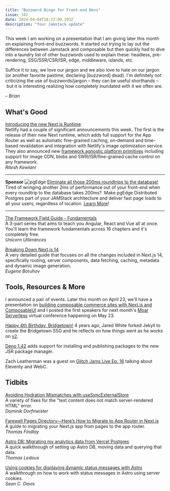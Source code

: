```yaml
---
title: "Buzzword Bingo for Front-end Devs"
issue: 102
date: 2024-04-04T10:23:09.293Z
description: "Your Jamstack update"
---
```


This week I am working on a presentation that I am giving later this month on explaining front-end buzzwords. It started out trying to lay out the differences between Jamstack and composable but then quickly had to dive into a laundry list of other buzzwords used to explain these: headless, pre-rendering, SSG/SSR/CSR/ISR, edge, middleware, islands, etc.

Suffice it to say, we love our jargon and we also love to hate on our jargon (or another favorite pastime, declaring [buzzword] dead). I'm definitely not criticizing the use of buzzwords/jargon – they can be useful shorthands – but it is interesting realizing how completely inundated with it we often are.

*– Brian*

## What's Good

[Introducing the new Next.js Runtime](https://www.netlify.com/blog/introducing-the-new-next-js-runtime/)<br>
Netlify had a couple of significant announcements this week. The first is the release of their new Next runtime, which adds full support for the App Router as well as automatic fine-grained caching, on-demand and time-based revalidation and integration with Netlify's image optimization service. They also announced new [framework agnostic platform primitives](https://www.netlify.com/platform/primitives/) including support for image CDN, blobs and SWR/ISR/fine-grained cache control on any framework.<br>
*Ritesh Kewlani*

---
**Sponsor**
![pgEdge](/img/sponsors/pgEdge.png)
[Eliminate all those 200ms roundtrips to the database!](https://www.pgedge.com/solutions/benefit/jamstack-applications?utm_campaign=Cloud%20Developer%20Launch&utm_source=JAMStack&utm_medium=email)<br>
Tired of wringing another 2ms of performance out of your front-end when every roundtrip to the database takes 200ms?  Make pgEdge Distributed Postgres part of your JAMStack architecture and deliver fast page loads to all your users, regardless of location. [Learn More](https://www.pgedge.com/solutions/benefit/jamstack-applications?utm_campaign=Cloud%20Developer%20Launch&utm_source=JAMStack&utm_medium=email)!

---

[The Framework Field Guide - Fundamentals](https://unicorn-utterances.com/collections/framework-field-guide-fundamentals)<br>
A 3-part series that aims to teach you Angular, React and Vue all at once. You'll learn the framework fundamentals across 16 chapters and it's completely free.<br>
*Unicorn Utterances*

[Breaking Down Next.js 14](https://focusreactive.com/breaking-down-next-js-14/)<br>
A very detailed guide that focuses on all the changes included in Next.js 14, specifically routing, server components, data fetching, caching, metadata and dynamic image generation.<br>
*Eugene Boruhov*

## Tools, Resources & More

I announced a pair of events. Later this month on April 23, we'll have a presentation on [building composable commerce sites with Next.js and ComposableUI](https://cfe.dev/events/composable-commerce-nextjs-composableui/) and I posted the first speakers for next month's [Moar Serverless](https://moarserverless.com) virtual conference happening on May 23.

[Happy 4th Birthday, Bridgetown!](https://www.bridgetownrb.com/news/happy-birthday-bridgetown/) 4 years ago, Jared White forked Jekyll to create the Bridgetown SSG and he reflects on how things went as he works on [v2](https://www.bridgetownrb.com/future/road-to-bridgetown-2.0-new-baselines/).

[Deno 1.42](https://deno.com/blog/v1.42) adds support for installing and publishing packages to the new JSR package manager.

Zach Leatherman was a guest on [Glitch Jams Live Ep. 16](https://www.zachleat.com/web/glitch-jams/) talking about Eleventy and WebC.

## Tidbits

[Avoiding Hydration Mismatches with useSyncExternalStore](https://tkdodo.eu/blog/avoiding-hydration-mismatches-with-use-sync-external-store)<br>
A variety of fixes for the "text content does not match server-rendered HTML" error.<br>
*Dominik Dorfmeister*

[Farewell Pages Directory—Here’s How to Migrate to App Router in Next.js](https://www.telerik.com/blogs/farewell-pages-directory-heres-how-migrate-app-router-nextjs)<br>
A guide to migrating your Next.js app from pages to the app router.<br>
*Thomas Findlay*

[Astro DB: Migrating my analytics data from Vercel Postgres](https://www.thomasledoux.be/blog/astro-db-migrating-analytics-postgres)<br>
A quick walkthrough of setting up Astro DB, moving data and querying that data.<br>
*Thomas Ledoux*

[Using cookies for displaying dynamic status messages with Astro](https://developers.netlify.com/guides/display-dynamic-status-messages-using-astro/)<br>
A walkthrough on how to work with status messages in Astro using server cookies.<br>
*Sean C. Davis*